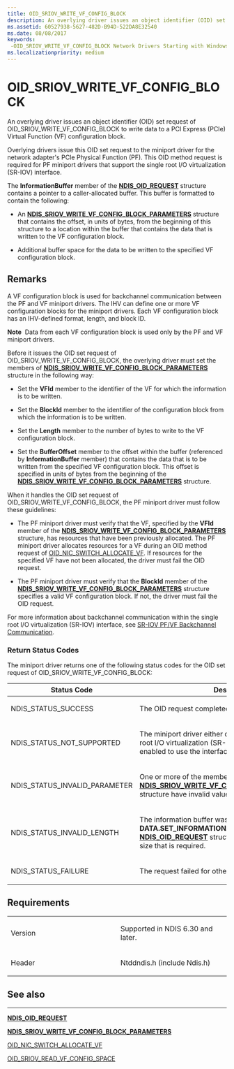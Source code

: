 ```yaml
---
title: OID_SRIOV_WRITE_VF_CONFIG_BLOCK
description: An overlying driver issues an object identifier (OID) set request of OID_SRIOV_WRITE_VF_CONFIG_BLOCK to write data to a PCI Express (PCIe) Virtual Function (VF) configuration block.
ms.assetid: 60527938-5627-482D-B94D-522DA8E32540
ms.date: 08/08/2017
keywords: 
 -OID_SRIOV_WRITE_VF_CONFIG_BLOCK Network Drivers Starting with Windows Vista
ms.localizationpriority: medium
---
```


# OID\_SRIOV\_WRITE\_VF\_CONFIG\_BLOCK


An overlying driver issues an object identifier (OID) set request of OID\_SRIOV\_WRITE\_VF\_CONFIG\_BLOCK to write data to a PCI Express (PCIe) Virtual Function (VF) configuration block.

Overlying drivers issue this OID set request to the miniport driver for the network adapter's PCIe Physical Function (PF). This OID method request is required for PF miniport drivers that support the single root I/O virtualization (SR-IOV) interface.

The **InformationBuffer** member of the [**NDIS\_OID\_REQUEST**](https://docs.microsoft.com/windows-hardware/drivers/ddi/ndis/ns-ndis-_ndis_oid_request) structure contains a pointer to a caller-allocated buffer. This buffer is formatted to contain the following:

-   An [**NDIS\_SRIOV\_WRITE\_VF\_CONFIG\_BLOCK\_PARAMETERS**](https://docs.microsoft.com/windows-hardware/drivers/ddi/ntddndis/ns-ntddndis-_ndis_sriov_write_vf_config_block_parameters) structure that contains the offset, in units of bytes, from the beginning of this structure to a location within the buffer that contains the data that is written to the VF configuration block.

-   Additional buffer space for the data to be written to the specified VF configuration block.

Remarks
-------

A VF configuration block is used for backchannel communication between the PF and VF miniport drivers. The IHV can define one or more VF configuration blocks for the miniport drivers. Each VF configuration block has an IHV-defined format, length, and block ID.

**Note**  Data from each VF configuration block is used only by the PF and VF miniport drivers.

 

Before it issues the OID set request of OID\_SRIOV\_WRITE\_VF\_CONFIG\_BLOCK, the overlying driver must set the members of [**NDIS\_SRIOV\_WRITE\_VF\_CONFIG\_BLOCK\_PARAMETERS**](https://docs.microsoft.com/windows-hardware/drivers/ddi/ntddndis/ns-ntddndis-_ndis_sriov_write_vf_config_block_parameters) structure in the following way:

-   Set the **VFId** member to the identifier of the VF for which the information is to be written.

-   Set the **BlockId** member to the identifier of the configuration block from which the information is to be written.

-   Set the **Length** member to the number of bytes to write to the VF configuration block.

-   Set the **BufferOffset** member to the offset within the buffer (referenced by **InformationBuffer** member) that contains the data that is to be written from the specified VF configuration block. This offset is specified in units of bytes from the beginning of the [**NDIS\_SRIOV\_WRITE\_VF\_CONFIG\_BLOCK\_PARAMETERS**](https://docs.microsoft.com/windows-hardware/drivers/ddi/ntddndis/ns-ntddndis-_ndis_sriov_write_vf_config_block_parameters) structure.

When it handles the OID set request of OID\_SRIOV\_WRITE\_VF\_CONFIG\_BLOCK, the PF miniport driver must follow these guidelines:

-   The PF miniport driver must verify that the VF, specified by the **VFId** member of the [**NDIS\_SRIOV\_WRITE\_VF\_CONFIG\_BLOCK\_PARAMETERS**](https://docs.microsoft.com/windows-hardware/drivers/ddi/ntddndis/ns-ntddndis-_ndis_sriov_write_vf_config_block_parameters) structure, has resources that have been previously allocated. The PF miniport driver allocates resources for a VF during an OID method request of [OID\_NIC\_SWITCH\_ALLOCATE\_VF](oid-nic-switch-allocate-vf.md). If resources for the specified VF have not been allocated, the driver must fail the OID request.

-   The PF miniport driver must verify that the **BlockId** member of the [**NDIS\_SRIOV\_WRITE\_VF\_CONFIG\_BLOCK\_PARAMETERS**](https://docs.microsoft.com/windows-hardware/drivers/ddi/ntddndis/ns-ntddndis-_ndis_sriov_write_vf_config_block_parameters) structure specifies a valid VF configuration block. If not, the driver must fail the OID request.

For more information about backchannel communication within the single root I/O virtualization (SR-IOV) interface, see [SR-IOV PF/VF Backchannel Communication](https://docs.microsoft.com/windows-hardware/drivers/network/sr-iov-pf-vf-backchannel-communication).

### Return Status Codes

The miniport driver returns one of the following status codes for the OID set request of OID\_SRIOV\_WRITE\_VF\_CONFIG\_BLOCK:

<table>
<colgroup>
<col width="50%" />
<col width="50%" />
</colgroup>
<thead>
<tr class="header">
<th>Status Code</th>
<th>Description</th>
</tr>
</thead>
<tbody>
<tr class="odd">
<td><p>NDIS_STATUS_SUCCESS</p></td>
<td><p>The OID request completed successfully.</p></td>
</tr>
<tr class="even">
<td><p>NDIS_STATUS_NOT_SUPPORTED</p></td>
<td><p>The miniport driver either does not support the single root I/O virtualization (SR-IOV) interface or is not enabled to use the interface.</p></td>
</tr>
<tr class="odd">
<td><p>NDIS_STATUS_INVALID_PARAMETER</p></td>
<td><p>One or more of the members of the <a href="https://docs.microsoft.com/windows-hardware/drivers/ddi/ntddndis/ns-ntddndis-_ndis_sriov_write_vf_config_block_parameters" data-raw-source="[&lt;strong&gt;NDIS_SRIOV_WRITE_VF_CONFIG_BLOCK_PARAMETERS&lt;/strong&gt;](https://docs.microsoft.com/windows-hardware/drivers/ddi/ntddndis/ns-ntddndis-_ndis_sriov_write_vf_config_block_parameters)"><strong>NDIS_SRIOV_WRITE_VF_CONFIG_BLOCK_PARAMETERS</strong></a> structure have invalid values.</p></td>
</tr>
<tr class="even">
<td><p>NDIS_STATUS_INVALID_LENGTH</p></td>
<td><p>The information buffer was too short. NDIS sets the <strong>DATA.SET_INFORMATION.BytesNeeded</strong> member in the <a href="https://docs.microsoft.com/windows-hardware/drivers/ddi/ndis/ns-ndis-_ndis_oid_request" data-raw-source="[&lt;strong&gt;NDIS_OID_REQUEST&lt;/strong&gt;](https://docs.microsoft.com/windows-hardware/drivers/ddi/ndis/ns-ndis-_ndis_oid_request)"><strong>NDIS_OID_REQUEST</strong></a> structure to the minimum buffer size that is required.</p></td>
</tr>
<tr class="odd">
<td><p>NDIS_STATUS_FAILURE</p></td>
<td><p>The request failed for other reasons.</p></td>
</tr>
</tbody>
</table>

 

Requirements
------------

<table>
<colgroup>
<col width="50%" />
<col width="50%" />
</colgroup>
<tbody>
<tr class="odd">
<td><p>Version</p></td>
<td><p>Supported in NDIS 6.30 and later.</p></td>
</tr>
<tr class="even">
<td><p>Header</p></td>
<td>Ntddndis.h (include Ndis.h)</td>
</tr>
</tbody>
</table>

## See also


****
[**NDIS\_OID\_REQUEST**](https://docs.microsoft.com/windows-hardware/drivers/ddi/ndis/ns-ndis-_ndis_oid_request)

[**NDIS\_SRIOV\_WRITE\_VF\_CONFIG\_BLOCK\_PARAMETERS**](https://docs.microsoft.com/windows-hardware/drivers/ddi/ntddndis/ns-ntddndis-_ndis_sriov_write_vf_config_block_parameters)

[OID\_NIC\_SWITCH\_ALLOCATE\_VF](oid-nic-switch-allocate-vf.md)

[OID\_SRIOV\_READ\_VF\_CONFIG\_SPACE](oid-sriov-read-vf-config-space.md)

 

 




